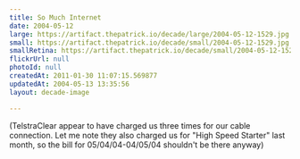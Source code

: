 ```yaml
---
title: So Much Internet
date: 2004-05-12
large: https://artifact.thepatrick.io/decade/large/2004-05-12-1529.jpg
small: https://artifact.thepatrick.io/decade/small/2004-05-12-1529.jpg
smallRetina: https://artifact.thepatrick.io/decade/small/2004-05-12-1529@2x.jpg
flickrUrl: null
photoId: null
createdAt: 2011-01-30 11:07:15.569877
updatedAt: 2004-05-13 13:35:56
layout: decade-image

---
```

(TelstraClear appear to  have charged us three times for our cable connection. Let me note they also charged us for "High Speed Starter" last month, so the bill for 05/04/04-04/05/04 shouldn't be there anyway)
